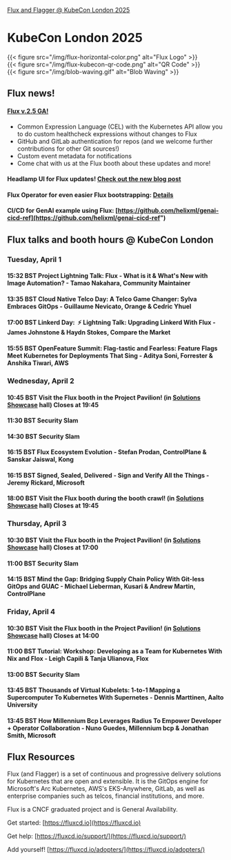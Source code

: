 [Flux and Flagger @ KubeCon London 2025](/kubecon)

# KubeCon London 2025


<div class="clearfix">
<div class="flux-logo-inner-header-left">
{{< figure src="/img/flux-horizontal-color.png" alt="Flux Logo" >}}
</div>

  <div class="qr-code-right-align">
{{< figure src="/img/flux-kubecon-qr-code.png" alt="QR Code" >}}
  </div>


<div class="inner-header-right-align">
{{< figure src="/img/blob-waving.gif" alt="Blob Waving" >}}
</div></div>


## Flux news!

#### [Flux v.2.5 GA!](https://fluxcd.io/blog/2025/02/flux-v2.5.0/)

- Common Expression Language (CEL) with the Kubernetes API allow you to do custom healthcheck expressions without changes to Flux
- GitHub and GitLab authentication for repos (and we welcome further contributions for other Git sources!)
- Custom event metadata for notifications
- Come chat with us at the Flux booth about these updates and more!

#### Headlamp UI for Flux updates! [Check out the new blog post](https://headlamp.dev/blog/2025/03/26/flux-ui-updates/)

#### Flux Operator for even easier Flux bootstrapping: [Details](https://github.com/helixml/genai-cicd-ref)

#### CI/CD for GenAI example using Flux: [https://github.com/helixml/genai-cicd-ref](https://github.com/helixml/genai-cicd-ref")

## Flux talks and booth hours @ KubeCon London

### Tuesday, April 1

#### 15:32 BST Project Lightning Talk: Flux - What is it & What's New with Image Automation? - Tamao Nakahara, Community Maintainer

#### 13:35 BST Cloud Native Telco Day: A Telco Game Changer: Sylva Embraces GitOps - Guillaume Nevicato, Orange & Cedric Yhuel

#### 17:00 BST Linkerd Day:  ⚡ Lightning Talk: Upgrading Linkerd With Flux - James Johnstone & Haydn Stokes, Compare the Market

#### 15:55 BST OpenFeature Summit: Flag-tastic and Fearless: Feature Flags Meet Kubernetes for Deployments That Sing - Aditya Soni, Forrester & Anshika Tiwari, AWS

### Wednesday, April 2

#### 10:45 BST Visit the Flux booth in the Project Pavilion! (in [Solutions Showcase](https://kccnceu2025.sched.com/event/1tm4D/solutions-showcase) hall) Closes at 19:45

#### 11:30 BST Security Slam

#### 14:30 BST Security Slam

#### 16:15 BST Flux Ecosystem Evolution - Stefan Prodan, ControlPlane & Sanskar Jaiswal, Kong

#### 16:15 BST Signed, Sealed, Delivered - Sign and Verify All the Things - Jeremy Rickard, Microsoft

#### 18:00 BST Visit the Flux booth during the booth crawl! (in [Solutions Showcase](https://kccnceu2025.sched.com/event/1tm4D/solutions-showcase) hall) Closes at 19:45

### Thursday, April 3

#### 10:30 BST Visit the Flux booth in the Project Pavilion! (in [Solutions Showcase](https://kccnceu2025.sched.com/event/1tm4J/solutions-showcase) hall) Closes at 17:00

#### 11:00 BST Security Slam

#### 14:15 BST Mind the Gap: Bridging Supply Chain Policy With Git-less GitOps and GUAC - Michael Lieberman, Kusari & Andrew Martin, ControlPlane

### Friday, April 4

#### 10:30 BST Visit the Flux booth in the Project Pavilion! (in [Solutions Showcase](https://kccnceu2025.sched.com/event/1tm4M/solutions-showcase) hall) Closes at 14:00

#### 11:00 BST Tutorial: Workshop: Developing as a Team for Kubernetes With Nix and Flox - Leigh Capili & Tanja Ulianova, Flox

#### 13:00 BST Security Slam

#### 13:45 BST Thousands of Virtual Kubelets: 1-to-1 Mapping a Supercomputer To Kubernetes With Supernetes - Dennis Marttinen, Aalto University

#### 13:45 BST How Millennium Bcp Leverages Radius To Empower Developer + Operator Collaboration - Nuno Guedes, Millennium bcp & Jonathan Smith, Microsoft

## Flux Resources

Flux (and Flagger) is a set of continuous and progressive delivery solutions for Kubernetes that are open and extensible. It is the GitOps engine for Microsoft's Arc Kubernetes, AWS's EKS-Anywhere, GitLab, as well as enterprise companies such as telcos, financial institutions, and more.

Flux is a CNCF graduated project and is General Availability.

Get started: [https://fluxcd.io](https://fluxcd.io)

Get help: [https://fluxcd.io/support/](https://fluxcd.io/support/)

Add yourself! [https://fluxcd.io/adopters/](https://fluxcd.io/adopters/)
